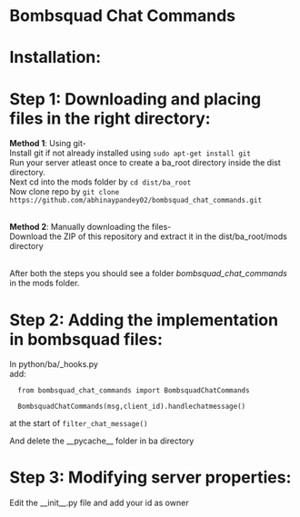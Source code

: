 # Bombsquad Chat Commands
# Installation:

# Step 1: Downloading and placing files in the right directory:

<b>Method 1</b>: Using git-<br>
  Install git if not already installed using `sudo apt-get install git`<br>
  Run your server atleast once to create a ba_root directory inside the dist directory.<br>
  Next cd into the mods folder by `cd dist/ba_root`<br>
  Now clone repo by `git clone https://github.com/abhinaypandey02/bombsquad_chat_commands.git`<br><br>
  
<b>Method 2</b>: Manually downloading the files-<br>
  Download the ZIP of this repository and extract it in the dist/ba_root/mods directory<br><br>

After both the steps you should see a folder _bombsquad_chat_commands_ in the mods folder.  <br>

# Step 2: Adding the implementation in bombsquad files:
  In python/ba/_hooks.py <br>
  add:<br>
  
      from bombsquad_chat_commands import BombsquadChatCommands
  
      BombsquadChatCommands(msg,client_id).handlechatmessage()
   
  at the start of `filter_chat_message()`<br>

And delete the \_\_pycache__ folder in ba directory<br>

# Step 3: Modifying server properties:
  Edit the \_\_init__.py file and add your id as owner

